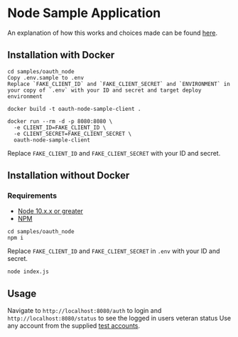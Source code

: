 # Node Sample Application

An explanation of how this works and choices made can be found [here](https://developer.va.gov/oauth).

## Installation with Docker

```
cd samples/oauth_node
Copy .env.sample to .env
Replace `FAKE_CLIENT_ID` and `FAKE_CLIENT_SECRET` and `ENVIRONMENT` in your copy of `.env` with your ID and secret and target deploy environment

docker build -t oauth-node-sample-client .

docker run --rm -d -p 8080:8080 \
  -e CLIENT_ID=FAKE_CLIENT_ID \
  -e CLIENT_SECRET=FAKE_CLIENT_SECRET \
  oauth-node-sample-client
```

Replace `FAKE_CLIENT_ID` and `FAKE_CLIENT_SECRET` with your ID and secret.

## Installation without Docker

### Requirements

* [Node 10.x.x or greater](https://nodejs.org/en/)
* [NPM](https://www.npmjs.com/get-npm)

```
cd samples/oauth_node
npm i
```

Replace `FAKE_CLIENT_ID` and `FAKE_CLIENT_SECRET` in `.env` with your ID and secret.

```
node index.js
```

## Usage

Navigate to `http://localhost:8080/auth` to login and `http://localhost:8080/status` to see the logged in users veteran status
Use any account from the supplied [test accounts](../../test_accounts.md).
